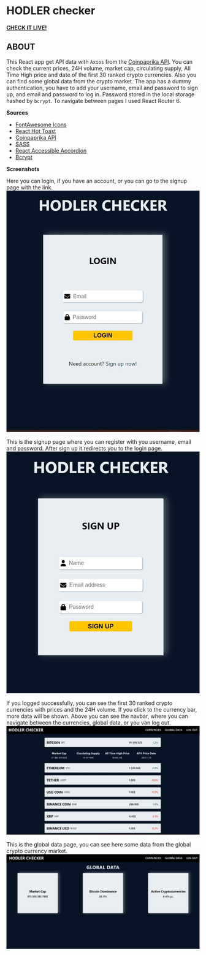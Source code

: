  # HODLER checker

**[CHECK IT LIVE!](https://hodler-checker.vercel.app/)**

## ABOUT

This React app get API data with `Axios` from the [Coinpaprika API](https://api.coinpaprika.com). You can check the current prices, 24H volume, market cap, circulating supply, All Time High price and date of the first 30 ranked crypto currencies. Also you can find some global data from the crypto market. The app has a dummy authentication, you have to add your username, email and password to sign up, and email and password to log in. Password stored in the local storage hashed by `bcrypt`.
To navigate between pages I used React Router 6.

**Sources**

  - [FontAwesome Icons](https://www.npmjs.com/package/@fortawesome/react-fontawesome)
  - [React Hot Toast](https://react-hot-toast.com/)
  - [Coinpaprika API](https://api.coinpaprika.com)
  - [SASS](https://sass-lang.com/)
  - [React Accessible Accordion](https://www.npmjs.com/package/react-accessible-accordion)
  - [Bcrypt](https://www.npmjs.com/package/bcryptjs)

**Screenshots**

Here you can login, if you have an account, or you can go to the signup page with the link.
![Login page](src/Components/Assets/Screenshots/login.jpg)

This is the signup page where you can register with you username, email and password. After sign up it redirects you to the login page.
![Signup page](src/Components/Assets/Screenshots/signup.jpg)

If you logged successfully, you can see the first 30 ranked crypto currencies with prices and the 24H volume. If you click to the currency bar, more data will be shown. Above you can see the navbar, where you can navigate between the currencies, global data, or you van log out.
![Main page](src/Components/Assets/Screenshots/main.jpg)

This is the global data page, you can see here some data from the global crypto currency market.
![Global page](src/Components/Assets/Screenshots/Global.jpg)